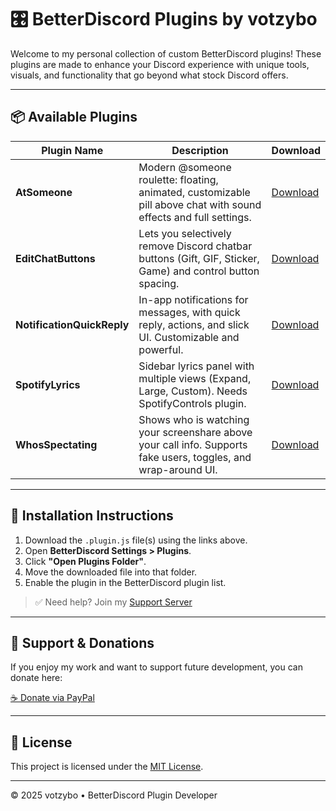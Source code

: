 # 🎛️ BetterDiscord Plugins by votzybo

Welcome to my personal collection of custom BetterDiscord plugins! These plugins are made to enhance your Discord experience with unique tools, visuals, and functionality that go beyond what stock Discord offers.

---

## 📦 Available Plugins

| Plugin Name         | Description                                                                                                      | Download |
|---------------------|------------------------------------------------------------------------------------------------------------------|----------|
| **AtSomeone**        | Modern @someone roulette: floating, animated, customizable pill above chat with sound effects and full settings. | [Download]([https://votzybo.github.io/BetterDiscord-Plugins/AtSomeone.plugin.js](https://github.com/votzybo/BetterDiscord-Plugins/blob/fd99ab387bf78b0ca68b04060c208b632c2719ce/AtSomeone/AtSomeone.plugin.js)) |
| **EditChatButtons**  | Lets you selectively remove Discord chatbar buttons (Gift, GIF, Sticker, Game) and control button spacing.        | [Download](https://votzybo.github.io/BetterDiscord-Plugins/EditChatButtons.plugin.js) |
| **NotificationQuickReply** | In-app notifications for messages, with quick reply, actions, and slick UI. Customizable and powerful.     | [Download](https://votzybo.github.io/BetterDiscord-Plugins/NotificationQuickReply.plugin.js) |
| **SpotifyLyrics**    | Sidebar lyrics panel with multiple views (Expand, Large, Custom). Needs SpotifyControls plugin.                   | [Download](https://votzybo.github.io/BetterDiscord-Plugins/SpotifyLyrics.plugin.js) |
| **WhosSpectating**   | Shows who is watching your screenshare above your call info. Supports fake users, toggles, and wrap-around UI.   | [Download](https://votzybo.github.io/BetterDiscord-Plugins/WhosSpectating.plugin.js) |

---

## 🧰 Installation Instructions

1. Download the `.plugin.js` file(s) using the links above.
2. Open **BetterDiscord Settings > Plugins**.
3. Click **"Open Plugins Folder"**.
4. Move the downloaded file into that folder.
5. Enable the plugin in the BetterDiscord plugin list.

> ✅ Need help? Join my [Support Server](https://discord.gg/kQfQdg3JgD)

---

## 💖 Support & Donations

If you enjoy my work and want to support future development, you can donate here:

[☕ Donate via PayPal](https://www.paypal.com/paypalme/votzybo)

---

## 📄 License

This project is licensed under the [MIT License](./LICENSE).

---

© 2025 votzybo • BetterDiscord Plugin Developer
